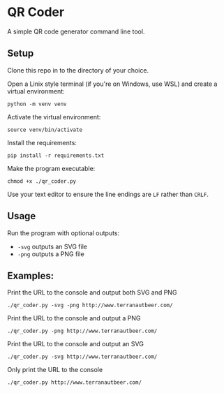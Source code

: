 # QR Coder
A simple QR code generator command line tool.

## Setup
Clone this repo in to the directory of your choice. 

Open a Linix style terminal (if you're on Windows, use WSL) and create a virtual environment:
```
python -m venv venv
```

Activate the virtual environment:
```
source venv/bin/activate
```

Install the requirements:
```
pip install -r requirements.txt
```

Make the program executable:
```
chmod +x ./qr_coder.py
```

Use your text editor to ensure the line endings are `LF` rather than `CRLF`.

## Usage
Run the program with optional outputs:
- `-svg` outputs an SVG file
- `-png` outputs a PNG file

## Examples:

Print the URL to the console and output both SVG and PNG
```
./qr_coder.py -svg -png http://www.terranautbeer.com/ 
```

Print the URL to the console and output a PNG
```
./qr_coder.py -png http://www.terranautbeer.com/ 
```

Print the URL to the console and output an SVG
```
./qr_coder.py -svg http://www.terranautbeer.com/ 
```

Only print the URL to the console
```
./qr_coder.py http://www.terranautbeer.com/ 
```
